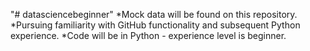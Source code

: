 "# datasciencebeginner" 
*Mock data will be found on this repository.
*Pursuing familiarity with GitHub functionality and subsequent Python experience.
*Code will be in Python - experience level is beginner.
